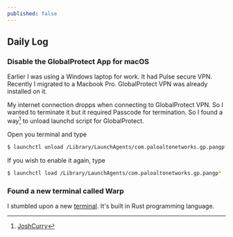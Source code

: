 ```yaml
---
published: false
---
```

## Daily Log
 
### Disable the GlobalProtect App for macOS

Earlier I was using a Windows laptop for work. It had Pulse secure VPN. Recently I migrated to a Macbook Pro. GlobalProtect VPN was already installed on it. 

My internet connection dropps when connecting to GlobalProtect VPN. So I wanted to terminate it but it required Passcode for termination. So I found a way[^vpn] to unload launchd script for GlobalProtect.

Open you terminal and type 

```bash
$ launchctl unload /Library/LaunchAgents/com.paloaltonetworks.gp.pangp*
```

If you wish to enable it again, type

```bash
$ launchctl load /Library/LaunchAgents/com.paloaltonetworks.gp.pangp*
```


### Found a new terminal called Warp

I stumbled upon a new [terminal](https://www.warp.dev/blog/introducing-warp). It's built in Rust programming language.

[^vpn]: [JoshCurry](https://joshcurry.co.uk/posts/how-to-quit-globalprotect-mac/)